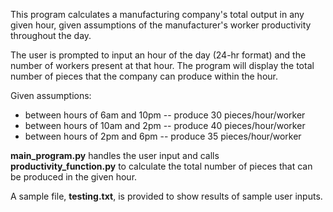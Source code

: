 This program calculates a manufacturing company's total output in any given hour, given assumptions of the manufacturer's worker productivity throughout the day.

The user is prompted to input an hour of the day (24-hr format) and the number of workers present at that hour. The program will display the total number of pieces that the company can produce within the hour.

Given assumptions:
- between hours of 6am and 10pm -- produce 30 pieces/hour/worker
- between hours of 10am and 2pm -- produce 40 pieces/hour/worker
- between hours of 2pm and 6pm -- produce 35 pieces/hour/worker

**main_program.py** handles the user input and calls **productivity_function.py** to calculate the total number of pieces that can be produced in the given hour.

A sample file, **testing.txt**, is provided to show results of sample user inputs.
